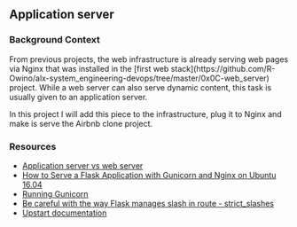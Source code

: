 ## Application server

### Background Context
<p>From previous projects, the web infrastructure is already serving web pages via Nginx that was installed in the [first web stack](https://github.com/R-Owino/alx-system_engineering-devops/tree/master/0x0C-web_server) project. While a web server can also serve dynamic content, this task is usually given to an application server.</p> 
<p>In this project I will add this piece to the infrastructure, plug it to Nginx and make is serve the Airbnb clone project.</p>


### Resources
- [Application server vs web server](https://www.nginx.com/resources/glossary/application-server-vs-web-server/)
- [How to Serve a Flask Application with Gunicorn and Nginx on Ubuntu 16.04](https://www.digitalocean.com/blog/introducing-premium-cpu-optimized-droplets)
- [Running Gunicorn](https://docs.gunicorn.org/en/latest/run.html)
- [Be careful with the way Flask manages slash in route - strict_slashes](https://werkzeug.palletsprojects.com/en/0.14.x/routing/)
- [Upstart documentation](https://doc.ubuntu-fr.org/upstart)
